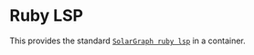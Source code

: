 # Ruby LSP

This provides the standard [`SolarGraph ruby lsp`](https://solargraph.org/) in a container.
